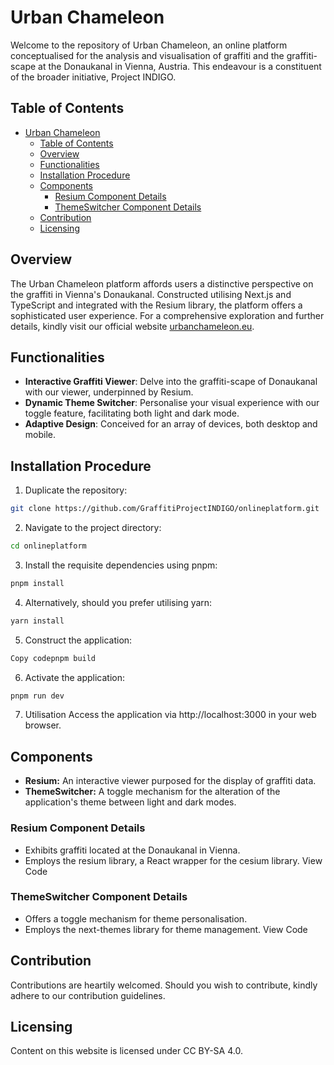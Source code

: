 # Urban Chameleon

Welcome to the repository of Urban Chameleon, an online platform conceptualised for the analysis and visualisation of graffiti and the graffiti-scape at the Donaukanal in Vienna, Austria. This endeavour is a constituent of the broader initiative, Project INDIGO.

## Table of Contents

- [Urban Chameleon](#urban-chameleon)
  - [Table of Contents](#table-of-contents)
  - [Overview](#overview)
  - [Functionalities](#functionalities)
  - [Installation Procedure](#installation-procedure)
  - [Components](#components)
    - [Resium Component Details](#resium-component-details)
    - [ThemeSwitcher Component Details](#themeswitcher-component-details)
  - [Contribution](#contribution)
  - [Licensing](#licensing)

## Overview

The Urban Chameleon platform affords users a distinctive perspective on the graffiti in Vienna's Donaukanal. Constructed utilising Next.js and TypeScript and integrated with the Resium library, the platform offers a sophisticated user experience. For a comprehensive exploration and further details, kindly visit our official website [urbanchameleon.eu](https://urbanchameleon.eu).

## Functionalities

- **Interactive Graffiti Viewer**: Delve into the graffiti-scape of Donaukanal with our viewer, underpinned by Resium.
- **Dynamic Theme Switcher**: Personalise your visual experience with our toggle feature, facilitating both light and dark mode.
- **Adaptive Design**: Conceived for an array of devices, both desktop and mobile.

## Installation Procedure

1. Duplicate the repository:
```bash
git clone https://github.com/GraffitiProjectINDIGO/onlineplatform.git
```

2. Navigate to the project directory:
  ```bash
  cd onlineplatform
  ```

3. Install the requisite dependencies using pnpm:
  ```bash
  pnpm install
  ```

4. Alternatively, should you prefer utilising yarn:
  ```bash
  yarn install
  ```

5. Construct the application:
  ```bash
  Copy codepnpm build
  ```

6. Activate the application:
  ```bash
  pnpm run dev
  ```

7. Utilisation
   Access the application via http://localhost:3000 in your web browser.

## Components

- **Resium:** An interactive viewer purposed for the display of graffiti data.
- **ThemeSwitcher:** A toggle mechanism for the alteration of the application's theme between light and dark modes.

### Resium Component Details

- Exhibits graffiti located at the Donaukanal in Vienna.
- Employs the resium library, a React wrapper for the cesium library.
  View Code

### ThemeSwitcher Component Details

- Offers a toggle mechanism for theme personalisation.
- Employs the next-themes library for theme management.
  View Code

## Contribution

Contributions are heartily welcomed. Should you wish to contribute, kindly adhere to our contribution guidelines.

## Licensing

Content on this website is licensed under CC BY-SA 4.0.
